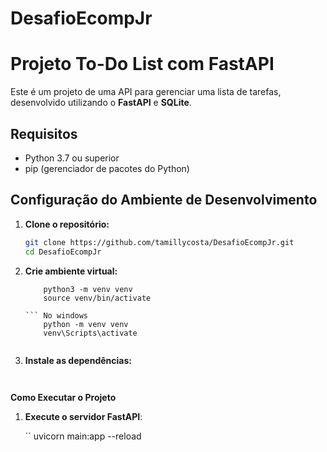 # DesafioEcompJr

# Projeto To-Do List com FastAPI

Este é um projeto de uma API para gerenciar uma lista de tarefas, desenvolvido utilizando o **FastAPI** e **SQLite**.

## Requisitos

- Python 3.7 ou superior
- pip (gerenciador de pacotes do Python)

## Configuração do Ambiente de Desenvolvimento

1. **Clone o repositório:**

   ```bash
   git clone https://github.com/tamillycosta/DesafioEcompJr.git
   cd DesafioEcompJr

2. **Crie ambiente virtual:**

    ``` No linux
        python3 -m venv venv
        source venv/bin/activate
    
    ``` No windows
        python -m venv venv
        venv\Scripts\activate


3. **Instale as dependências:**

     ``` pip install -r requirements.txt


**Como Executar o Projeto**

1. **Execute o servidor FastAPI**:

    `` uvicorn main:app --reload


    